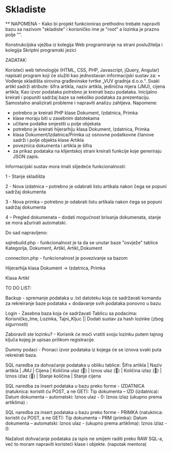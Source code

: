 # Skladiste
** NAPOMENA - Kako bi projekt funkcionirao prethodno trebate napraviti bazu sa nazivom "skladiste" i korisničko ime je "root" a lozinka je prazno polje "". 

Konstrukcijska vježba iz kolegija Web programiranje na strani poslužitelja i kolegija Skriptni programski jezici

ZADATAK:

Koristeći web tehnologije (HTML, CSS, PHP, Javascript, jQuery, Angular) napisati program koji će služiti kao jednostavan informacijski sustav za:
•	Vođenje skladišta sirovina građevinske tvrtke „VUV gradnja d.o.o.“.  Svaki artikl sadrži atribute: šifra artikla,  naziv artikla, jedinična mjera (JMJ),  cijena artikla;
Kao izvor podataka potrebno je kreirati bazu podataka. Inicijalno kreirati i popuniti sadržaj baze sa nekoliko podataka za prezentaciju. Samostalno analizirati probleme i napraviti analizu zahtjeva.
Napomene: 
-	potrebno je kreirati PHP klase Dokument, Izdatnica, Primka
-	klase moraju biti u zasebnim datotekama
-	učitane podatke smjestiti u polje objekata
-	potrebno je kreirati hijerarhiju klasa Dokument, Izdatnica, Primka 
-	klasa Dokument/Izdatnica/Primka uz osnovne podatkovne članove sadrži i polje objekta klase Artikla
-	poveznica dokumenta i artikla je šifra
-	za prikaz podataka na klijentskoj strani kreirati funkcije koje generiraju JSON zapis.

Informacijski sustav mora imati slijedeće funkcionalnosti:

1 - Stanje skladišta 

2 - Nova izdatnica – potrebno je odabrati listu artikala nakon čega se popuni sadržaj dokumenta

3 - Nova primka – potrebno je odabrati listu artikala nakon čega se popuni sadržaj dokumenta

4 – Pregled dokumenata – dodati mogućnost brisanja dokumenata, stanje se mora ažurirati automatski.

Do sad napravljeno:

sqlrebuild.php - funkcionalnost je ta da se unutar baze "osvježe" tablice Kategorija, Dokument, Artikl, Artikl_Dokument

connection.php - funkcionalnost je povezivanje sa bazom

Hijerarhija klasa Dokument -> Izdatnica, Primka

Klasa Artikl


TO DO LIST:

Backup - spremanje podataka u .txt datoteku koja će sadržavati komandu za rekreiranje baze podataka + dodavanje svih podataka ponovno u bazu

Login - Zasebna baza koja će sadržavati Tablicu sa podacima: Korisničko_Ime, Lozinka, Tajni_Kljuc || Dodati sustav za hash lozinke (zbog sigurnosti)

Zaboravili ste lozinku? - Korisnik će moći vratiti svoju lozinku putem tajnog ključa kojeg je upisao prilikom registracije.

Dummy podaci - Pronaci izvor podataka iz kojega će se iznova svaki puta rekreirati baza.

SQL naredba za dohvaćanje podataka u obliku tablice:
Šifra artikla | Naziv artikla | JMJ | Cijena | Količina ulaz () | Iznos ulaz () | Količina izlaz () | Iznos izlaz () | Stanje količina | Stanje cijena

SQL naredba za insert podataka u bazu preko forme - IZDATNICA (natuknica: koristit ću POST, a ne GET):
Tip dokumenta – IZD (izdatnica):
Datum dokumenta – automatski:
Iznos ulaz - 0:
Iznos izlaz (ukupno prema artiklima) :

SQL naredba za insert podataka u bazu preko forme - PRIMKA (natuknica: koristit ću POST, a ne GET):
Tip dokumenta – PRM (primka):
Datum dokumenta – automatski:
Iznos ulaz - (ukupno prema artiklima):
Iznos izlaz - 0:


Nažalost dohvaćanje podataka za ispis ne smijem raditi preko RAW SQL-a, već to moram napraviti koristeći klase i objekte. (naputak mentora)
